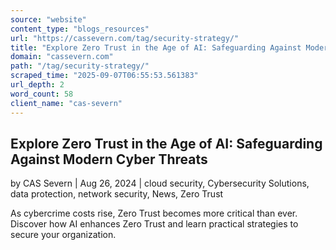 ```yaml
---
source: "website"
content_type: "blogs_resources"
url: "https://cassevern.com/tag/security-strategy/"
title: "Explore Zero Trust in the Age of AI: Safeguarding Against Modern Cyber Threats"
domain: "cassevern.com"
path: "/tag/security-strategy/"
scraped_time: "2025-09-07T06:55:53.561383"
url_depth: 2
word_count: 58
client_name: "cas-severn"
---
```


## Explore Zero Trust in the Age of AI: Safeguarding Against Modern Cyber Threats

by CAS Severn | Aug 26, 2024 | cloud security, Cybersecurity Solutions, data protection, network security, News, Zero Trust

As cybercrime costs rise, Zero Trust becomes more critical than ever. Discover how AI enhances Zero Trust and learn practical strategies to secure your organization.